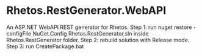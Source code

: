 # Rhetos.RestGenerator.WebAPI
An ASP.NET WebAPI REST generator for Rhetos.
Step 1: run nuget restore -configFile NuGet.Config Rhetos.RestGenerator.sln inside Rhetos.RestGenerator folder.
Step 2: rebuild solution with Release mode.
Step 3: run CreatePackage.bat
